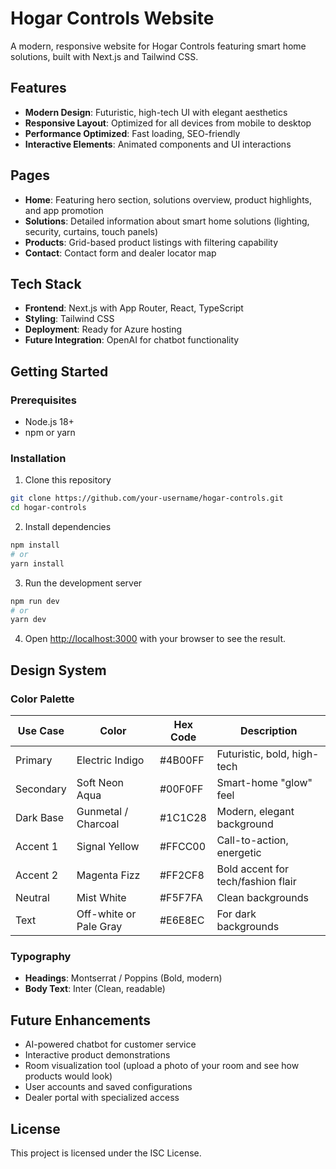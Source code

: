 # Hogar Controls Website

A modern, responsive website for Hogar Controls featuring smart home solutions, built with Next.js and Tailwind CSS.

## Features

- **Modern Design**: Futuristic, high-tech UI with elegant aesthetics
- **Responsive Layout**: Optimized for all devices from mobile to desktop
- **Performance Optimized**: Fast loading, SEO-friendly
- **Interactive Elements**: Animated components and UI interactions

## Pages

- **Home**: Featuring hero section, solutions overview, product highlights, and app promotion
- **Solutions**: Detailed information about smart home solutions (lighting, security, curtains, touch panels)
- **Products**: Grid-based product listings with filtering capability
- **Contact**: Contact form and dealer locator map

## Tech Stack

- **Frontend**: Next.js with App Router, React, TypeScript
- **Styling**: Tailwind CSS
- **Deployment**: Ready for Azure hosting
- **Future Integration**: OpenAI for chatbot functionality

## Getting Started

### Prerequisites

- Node.js 18+ 
- npm or yarn

### Installation

1. Clone this repository
```bash
git clone https://github.com/your-username/hogar-controls.git
cd hogar-controls
```

2. Install dependencies
```bash
npm install
# or
yarn install
```

3. Run the development server
```bash
npm run dev
# or
yarn dev
```

4. Open [http://localhost:3000](http://localhost:3000) with your browser to see the result.

## Design System

### Color Palette

| Use Case    | Color                  | Hex Code | Description                          |
|-------------|------------------------|----------|--------------------------------------|
| Primary     | Electric Indigo        | #4B00FF  | Futuristic, bold, high-tech          |
| Secondary   | Soft Neon Aqua         | #00F0FF  | Smart-home "glow" feel               |
| Dark Base   | Gunmetal / Charcoal    | #1C1C28  | Modern, elegant background           |
| Accent 1    | Signal Yellow          | #FFCC00  | Call-to-action, energetic            |
| Accent 2    | Magenta Fizz           | #FF2CF8  | Bold accent for tech/fashion flair   |
| Neutral     | Mist White             | #F5F7FA  | Clean backgrounds                    |
| Text        | Off-white or Pale Gray | #E6E8EC  | For dark backgrounds                 |

### Typography

- **Headings**: Montserrat / Poppins (Bold, modern)
- **Body Text**: Inter (Clean, readable)

## Future Enhancements

- AI-powered chatbot for customer service
- Interactive product demonstrations
- Room visualization tool (upload a photo of your room and see how products would look)
- User accounts and saved configurations
- Dealer portal with specialized access

## License

This project is licensed under the ISC License. 